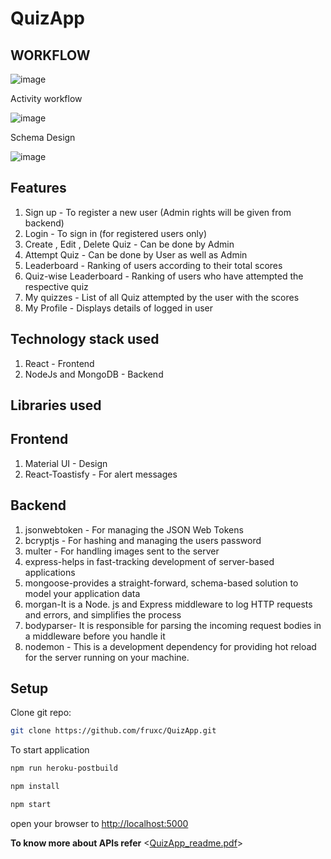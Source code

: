 # QuizApp

## **WORKFLOW**

![image](https://user-images.githubusercontent.com/43498814/132635233-de068093-f4d4-4de7-bf21-430f6c37efef.png)

Activity workflow

![image](https://user-images.githubusercontent.com/43498814/132635520-0a3fee8e-7aaf-4c2f-bcf2-789fa93184e1.png)

Schema Design

![image](https://user-images.githubusercontent.com/43498814/132639744-ea00d808-6f6d-4fcc-9327-c21930fa70f5.png)

## **Features**

1. Sign up - To register a new user (Admin rights will be given from backend)
2. Login - To sign in (for registered users only)
3. Create , Edit , Delete Quiz - Can be done by Admin
4. Attempt Quiz - Can be done by User as well as Admin
5. Leaderboard - Ranking of users according to their total scores
6. Quiz-wise Leaderboard - Ranking of users who have attempted the respective quiz
7. My quizzes - List of all Quiz attempted by the user with the scores
8. My Profile - Displays details of logged in user

## **Technology stack used**

1. React - Frontend
2. NodeJs and MongoDB - Backend

## **Libraries used**

## **Frontend**

1. Material UI - Design
2. React-Toastisfy - For alert messages

## **Backend**

1. jsonwebtoken - For managing the JSON Web Tokens
2. bcryptjs - For hashing and managing the users password
3. multer - For handling images sent to the server
4. express-helps in fast-tracking development of server-based applications
5. mongoose-provides a straight-forward, schema-based solution to model your
   application data
6. morgan-It is a Node. js and Express middleware to log HTTP requests and errors,
   and simplifies the process
7. bodyparser- It is responsible for parsing the incoming request bodies in a
   middleware before you handle it
8. nodemon - This is a development dependency for providing hot reload for
   the server running on your machine.

## Setup

Clone git repo:

```bash
git clone https://github.com/fruxc/QuizApp.git
```

To start application

```bash
npm run heroku-postbuild
```

```bash
npm install
```

```bash
npm start
```
open your browser to <http://localhost:5000>

**To know more about APIs refer** <[QuizApp_readme.pdf](https://github.com/Mitali-Ranawat/QuizApp/files/7135941/QuizApp_readme.pdf)>


